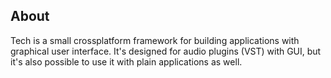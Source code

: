 ## About
Tech is a small crossplatform framework for building applications with graphical user interface. It's designed for audio plugins (VST) with GUI, but it's also possible to use it with plain applications as well.
